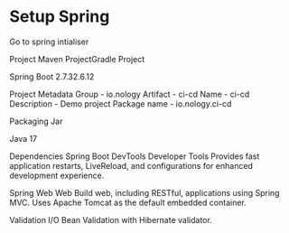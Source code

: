 # Setup Spring

Go to spring intialiser

Project
Maven ProjectGradle Project

Spring Boot
2.7.32.6.12


Project Metadata
Group - io.nology
Artifact - ci-cd
Name - ci-cd
Description - Demo project
Package name - io.nology.ci-cd

Packaging
Jar

Java
17

Dependencies
Spring Boot DevTools Developer Tools
Provides fast application restarts, LiveReload, and configurations for enhanced development experience.

Spring Web Web
Build web, including RESTful, applications using Spring MVC. Uses Apache Tomcat as the default embedded container.

Validation I/O
Bean Validation with Hibernate validator.
